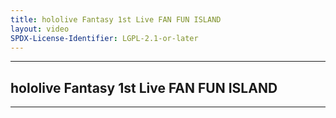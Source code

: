 ```yaml
---
title: hololive Fantasy 1st Live FAN FUN ISLAND
layout: video
SPDX-License-Identifier: LGPL-2.1-or-later
---
```


---

## hololive Fantasy 1st Live FAN FUN ISLAND

<div class="container">
  <video-js id="my-video" class="vjs-fluid vjs-layout-medium" controls preload="auto" poster="https://media.discordapp.net/attachments/1181190364565094432/1181190786897952878/holofantasy.jpg">
    <source src="https://xx58j-my.sharepoint.com/:v:/g/personal/peekaboo_xx58j_onmicrosoft_com/EYGJxfbHNRVMjFNt7CWhVX4BxhqlSlWK2ekZN2GP4iztyQ?download=1" type="video/mp4"/>
  </video-js>
</div>

---